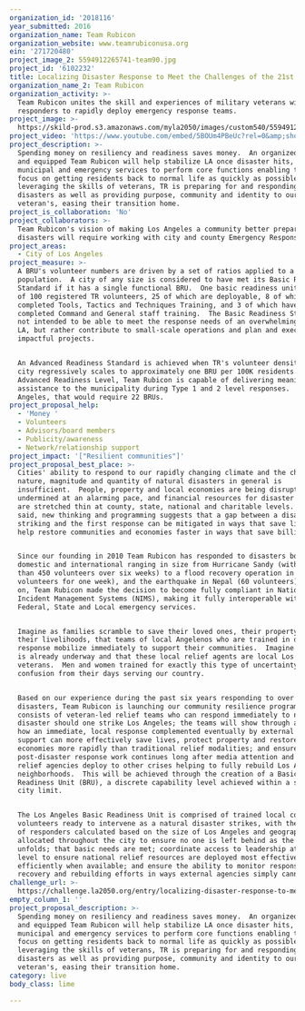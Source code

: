```yaml
---
organization_id: '2018116'
year_submitted: 2016
organization_name: Team Rubicon
organization_website: www.teamrubiconusa.org
ein: '271720480'
project_image_2: 5594912265741-team90.jpg
project_id: '6102232'
title: Localizing Disaster Response to Meet the Challenges of the 21st Century
organization_name_2: Team Rubicon
organization_activity: >-
  Team Rubicon unites the skill and experiences of military veterans with first
  responders to rapidly deploy emergency response teams.
project_image: >-
  https://skild-prod.s3.amazonaws.com/myla2050/images/custom540/5594912265741-team90.jpg
project_video: 'https://www.youtube.com/embed/5BOUm4PBeUc?rel=0&amp;showinfo=0'
project_description: >-
  Spending money on resiliency and readiness saves money.  An organized, trained
  and equipped Team Rubicon will help stabilize LA once disaster hits, allowing
  municipal and emergency services to perform core functions enabling them to
  focus on getting residents back to normal life as quickly as possible.  By
  leveraging the skills of veterans, TR is preparing for and responding to
  disasters as well as providing purpose, community and identity to our nation's
  veteran's, easing their transition home.
project_is_collaboration: 'No'
project_collaborators: >-
  Team Rubicon's vision of making Los Angeles a community better prepared for
  disasters will require working with city and county Emergency Response Teams.
project_areas:
  - City of Los Angeles
project_measure: >-
  A BRU's volunteer numbers are driven by a set of ratios applied to a city's
  population.  A city of any size is considered to have met its Basic Readiness
  Standard if it has a single functional BRU.  One basic readiness unit consists
  of 100 registered TR volunteers, 25 of which are deployable, 8 of which have
  completed Tools, Tactics and Techniques Training, and 3 of which have
  completed Command and General staff training.  The Basic Readiness Standard is
  not intended to be able to meet the response needs of an overwhelming event in
  LA, but rather contribute to small-scale operations and plan and execute
  impactful projects. 


  An Advanced Readiness Standard is achieved when TR's volunteer density in a
  city regressively scales to approximately one BRU per 100K residents.  At an
  Advanced Readiness Level, Team Rubicon is capable of delivering meaningful
  assistance to the municipality during Type 1 and 2 level responses.  For Los
  Angeles, that would require 22 BRUs.
project_proposal_help:
  - 'Money '
  - Volunteers
  - Advisors/board members
  - Publicity/awareness
  - Network/relationship support
project_impact: '["Resilient communities"]'
project_proposal_best_place: >-
  Cities' ability to respond to our rapidly changing climate and the changing
  nature, magnitude and quantity of natural disasters in general is
  insufficient.  People, property and local economies are being disrupted and
  undermined at an alarming pace, and financial resources for disaster response
  are stretched thin at county, state, national and charitable levels.  That
  said, new thinking and programming suggests that a gap between a disaster
  striking and the first response can be mitigated in ways that save lives, and
  help restore communities and economies faster in ways that save billions.


  Since our founding in 2010 Team Rubicon has responded to disasters both
  domestic and international ranging in size from Hurricane Sandy (with more
  than 450 volunteers over six weeks) to a flood recovery operation in Iowa (ten
  volunteers for one week), and the earthquake in Nepal (60 volunteers).  Early
  on, Team Rubicon made the decision to become fully compliant in National
  Incident Management Systems (NIMS), making it fully interoperable with
  Federal, State and Local emergency services.  


  Imagine as families scramble to save their loved ones, their property, and
  their livelihoods, that teams of local Angelenos who are trained in disaster
  response mobilize immediately to support their communities.  Imagine that work
  is already underway and that these local relief agents are local Los Angeles
  veterans.  Men and women trained for exactly this type of uncertainty and
  confusion from their days serving our country.  


  Based on our experience during the past six years responding to over 140
  disasters, Team Rubicon is launching our community resilience program which
  consists of veteran-led relief teams who can respond immediately to natural
  disaster should one strike Los Angeles; the teams will show through action,
  how an immediate, local response complemented eventually by external disaster
  support can more effectively save lives, protect property and restore
  economies more rapidly than traditional relief modalities; and ensure that
  post-disaster response work continues long after media attention and external
  relief agencies deploy to other crises helping to fully rebuild Los Angeles
  neighborhoods.  This will be achieved through the creation of a Basic
  Readiness Unit (BRU), a discrete capability level achieved within a single
  city limit.  


  The Los Angeles Basic Readiness Unit is comprised of trained local community
  volunteers ready to intervene as a natural disaster strikes, with the number
  of responders calculated based on the size of Los Angeles and geographically
  allocated throughout the city to ensure no one is left behind as the disaster
  unfolds; that basic needs are met; coordinate access to leadership at national
  level to ensure national relief resources are deployed most effectively and
  efficiently when available; and ensure the ability to monitor response,
  recovery and rebuilding efforts in ways external agencies simply cannot mimic.
challenge_url: >-
  https://challenge.la2050.org/entry/localizing-disaster-response-to-meet-the-challenges-of-the-21st-century
empty_column_1: ''
project_proposal_description: >-
  Spending money on resiliency and readiness saves money.  An organized, trained
  and equipped Team Rubicon will help stabilize LA once disaster hits, allowing
  municipal and emergency services to perform core functions enabling them to
  focus on getting residents back to normal life as quickly as possible.  By
  leveraging the skills of veterans, TR is preparing for and responding to
  disasters as well as providing purpose, community and identity to our nation's
  veteran's, easing their transition home.
category: live
body_class: lime

---
```

